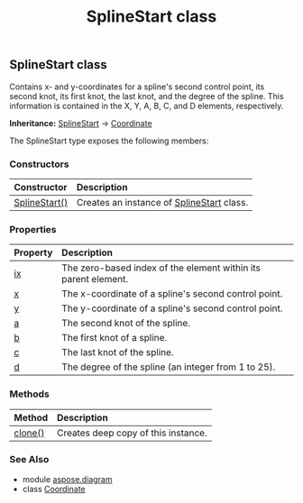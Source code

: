 ﻿---
title: SplineStart class
second_title: Aspose.Diagram for Python via .NET API References
description: 
type: docs
weight: 2170
url: /python-net/aspose.diagram/splinestart/
is_root: false
---

## SplineStart class

Contains x- and y-coordinates for a spline's second control point, its second knot, its first knot, the last knot, and the degree of the spline. This information is contained in the X, Y, A, B, C, and D elements, respectively.



**Inheritance:** [SplineStart](/diagram/python-net/aspose.diagram/splinestart) → 
[Coordinate](/diagram/python-net/aspose.diagram/coordinate)



The SplineStart type exposes the following members:

### Constructors
| Constructor | Description |
| :- | :- |
| [SplineStart()](/diagram/python-net/aspose.diagram/splinestart/__init__/#) | Creates an instance of [SplineStart](/diagram/python-net/aspose.diagram/splinestart) class. |


### Properties
| Property | Description |
| :- | :- |
| [ix](/diagram/python-net/aspose.diagram/splinestart/ix) | The zero-based index of the element within its parent element. |
| [x](/diagram/python-net/aspose.diagram/splinestart/x) | The x-coordinate of a spline's second control point. |
| [y](/diagram/python-net/aspose.diagram/splinestart/y) | The y-coordinate of a spline's second control point. |
| [a](/diagram/python-net/aspose.diagram/splinestart/a) | The second knot of the spline. |
| [b](/diagram/python-net/aspose.diagram/splinestart/b) | The first knot of a spline. |
| [c](/diagram/python-net/aspose.diagram/splinestart/c) | The last knot of the spline. |
| [d](/diagram/python-net/aspose.diagram/splinestart/d) | The degree of the spline (an integer from 1 to 25). |


### Methods
| Method | Description |
| :- | :- |
| [clone()](/diagram/python-net/aspose.diagram/splinestart/clone/#) | Creates deep copy of this instance. |


### See Also

* module [aspose.diagram](../)
* class [Coordinate](/diagram/python-net/aspose.diagram/coordinate)
